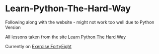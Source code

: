 # Learn-Python-The-Hard-Way
Following along with the website - might not work too well due to Python Version

All lessons taken from the site [Learn Python The Hard Way](https://learnpythonthehardway.org/book/)

Currently on [Exercise FortyEight](https://learnpythonthehardway.org/book/ex48.html)


